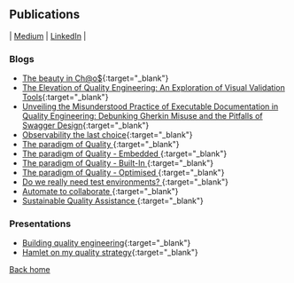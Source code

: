 ## Publications

| [Medium](https://ale-sanchez-g.medium.com/about) | [LinkedIn](https://www.linkedin.com/in/alejandrosanchezgiraldo/recent-activity/posts/) | 

### Blogs

- [The beauty in Ch@o$](https://ale-sanchez-g.medium.com/the-beauty-in-ch-o-c46f514ba8d1){:target="_blank"}
- [The Elevation of Quality Engineering: An Exploration of Visual Validation Tools](https://www.devops1.com.au/blog/the-elevation-of-quality-engineering-an-exploration-of-visual-validation-tools){:target="_blank"}
- [Unveiling the Misunderstood Practice of Executable Documentation in Quality Engineering: Debunking Gherkin Misuse and the Pitfalls of Swagger Design](https://medium.com/@ale-sanchez-g/unveiling-the-misunderstood-practice-of-executable-documentation-in-quality-engineering-debunking-6722e093b13b){:target="_blank"}
- [Observability the last choice](https://ale-sanchez-g.medium.com/observability-the-last-choice-2463a51a824f){:target="_blank"}
- [The paradigm of Quality ](https://qualitywithmillan.github.io/post/the-paradigm-of-quality.html){:target="_blank"}
- [The paradigm of Quality - Embedded ](https://qualitywithmillan.github.io/post/the-paradigm-of-quality-embedded.html){:target="_blank"}
- [The paradigm of Quality - Built-In ](https://qualitywithmillan.github.io/post/the-paradigm-of-quality-built-in.html){:target="_blank"}
- [The paradigm of Quality - Optimised ](https://qualitywithmillan.github.io/post/the-paradigm-of-quality-optimised.html){:target="_blank"}
- [Do we really need test environments? ](https://www.linkedin.com/pulse/do-we-really-need-test-environments-alejandro-sanchez-giraldo/){:target="_blank"}
- [Automate to collaborate ](https://www.linkedin.com/pulse/automate-collaborate-alejandro-sanchez-giraldo/){:target="_blank"}
- [Sustainable Quality Assistance ](https://www.linkedin.com/pulse/sustainable-quality-assistance-alejandro-sanchez-giraldo/){:target="_blank"}

### Presentations

- [Building quality engineering](https://www.canva.com/design/DAFARRPucLQ/e3Ijx_kdkT3e5SmBOdSmIA/view?utm_content=DAFARRPucLQ&utm_campaign=designshare&utm_medium=link&utm_source=publishsharelink){:target="_blank"}
- [Hamlet on my quality strategy](https://www.canva.com/design/DAFFxn5SQTU/GksU-AwpoDj-NN4020GVqA/view?utm_content=DAFFxn5SQTU&utm_campaign=designshare&utm_medium=link&utm_source=publishsharelink){:target="_blank"}

[Back home](/)